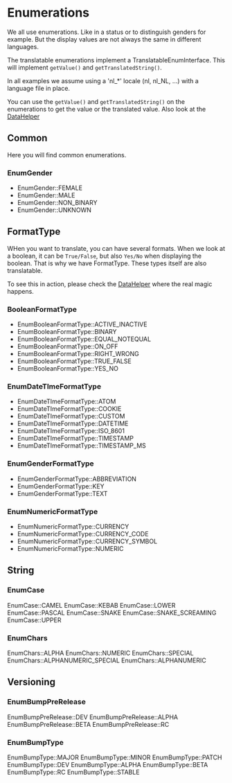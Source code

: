 # Enumerations

We all use enumerations. Like in a status or to distinguish genders for example. But the display values are not always the same in different languages.

The translatable enumerations implement a TranslatableEnumInterface. This will implement ```getValue()``` and ```getTranslatedString()```.

In all examples we assume using a 'nl_*' locale (nl, nl_NL, ...) with a language file in place. 

You can use the ```getValue()``` and ```getTranslatedString()``` on the enumerations to get the value or the translated value. Also look at the [DataHelper](Helpers.md#datahelper)

## Common

Here you will find common enumerations.

### EnumGender

- EnumGender::FEMALE
- EnumGender::MALE
- EnumGender::NON_BINARY
- EnumGender::UNKNOWN


## FormatType
WHen you want to translate, you can have several formats. When we look at a boolean, it can be ```True/False```, but also ```Yes/No``` when displaying the boolean.
That is why we have FormatType. These types itself are also translatable.

To see this in action, please check the [DataHelper](Helpers.md#datahelper) where the real magic happens.

### BooleanFormatType

- EnumBooleanFormatType::ACTIVE_INACTIVE
- EnumBooleanFormatType::BINARY
- EnumBooleanFormatType::EQUAL_NOTEQUAL
- EnumBooleanFormatType::ON_OFF
- EnumBooleanFormatType::RIGHT_WRONG
- EnumBooleanFormatType::TRUE_FALSE
- EnumBooleanFormatType::YES_NO

### EnumDateTImeFormatType
- EnumDateTImeFormatType::ATOM
- EnumDateTImeFormatType::COOKIE
- EnumDateTImeFormatType::CUSTOM
- EnumDateTImeFormatType::DATETIME 
- EnumDateTImeFormatType::ISO_8601
- EnumDateTImeFormatType::TIMESTAMP
- EnumDateTImeFormatType::TIMESTAMP_MS

### EnumGenderFormatType

- EnumGenderFormatType::ABBREVIATION
- EnumGenderFormatType::KEY
- EnumGenderFormatType::TEXT

### EnumNumericFormatType
- EnumNumericFormatType::CURRENCY
- EnumNumericFormatType::CURRENCY_CODE
- EnumNumericFormatType::CURRENCY_SYMBOL
- EnumNumericFormatType::NUMERIC

## String

### EnumCase
EnumCase::CAMEL
EnumCase::KEBAB
EnumCase::LOWER
EnumCase::PASCAL
EnumCase::SNAKE
EnumCase::SNAKE_SCREAMING
EnumCase::UPPER

### EnumChars
EnumChars::ALPHA
EnumChars::NUMERIC
EnumChars::SPECIAL
EnumChars::ALPHANUMERIC_SPECIAL
EnumChars::ALPHANUMERIC

## Versioning

### EnumBumpPreRelease
EnumBumpPreRelease::DEV
EnumBumpPreRelease::ALPHA
EnumBumpPreRelease::BETA
EnumBumpPreRelease::RC

### EnumBumpType
EnumBumpType::MAJOR
EnumBumpType::MINOR
EnumBumpType::PATCH
EnumBumpType::DEV
EnumBumpType::ALPHA
EnumBumpType::BETA
EnumBumpType::RC
EnumBumpType::STABLE